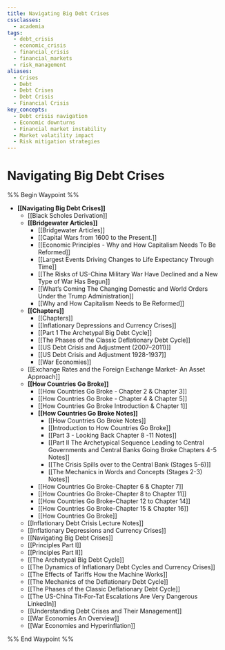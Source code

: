 ```yaml
---
title: Navigating Big Debt Crises
cssclasses:
  - academia
tags:
  - debt_crisis
  - economic_crisis
  - financial_crisis
  - financial_markets
  - risk_management
aliases:
  - Crises
  - Debt
  - Debt Crises
  - Debt Crisis
  - Financial Crisis
key_concepts:
  - Debt crisis navigation
  - Economic downturns
  - Financial market instability
  - Market volatility impact
  - Risk mitigation strategies
---
```


# Navigating Big Debt Crises

%% Begin Waypoint %%
- **[[Navigating Big Debt Crises]]**
	- [[Black Scholes Derivation]]
	- **[[Bridgewater Articles]]**
		- [[Bridgewater Articles]]
		- [[Capital Wars from 1600 to the Present.]]
		- [[Economic Principles - Why and How Capitalism Needs To Be Reformed]]
		- [[Largest Events Driving Changes to Life Expectancy Through Time]]
		- [[The Risks of US-China Military War Have Declined and a New Type of War Has Begun]]
		- [[What’s Coming The Changing Domestic and World Orders Under the Trump Administration]]
		- [[Why and How Capitalism Needs to Be Reformed]]
	- **[[Chapters]]**
		- [[Chapters]]
		- [[Inflationary Depressions and Currency Crises]]
		- [[Part 1 The Archetypal Big Debt Cycle]]
		- [[The Phases of the Classic Deflationary Debt Cycle]]
		- [[US Debt Crisis and Adjustment (2007–2011)]]
		- [[US Debt Crisis and Adjustment 1928-1937]]
		- [[War Economies]]
	- [[Exchange Rates and the Foreign Exchange Market- An Asset Approach]]
	- **[[How Countries Go Broke]]**
		- [[How Countries Go Broke - Chapter 2 & Chapter 3]]
		- [[How Countries Go Broke - Chapter 4 & Chapter 5]]
		- [[How Countries Go Broke Introduction & Chapter 1]]
		- **[[How Countries Go Broke Notes]]**
			- [[How Countries Go Broke Notes]]
			- [[Introduction to How Countries Go Broke]]
			- [[Part 3 - Looking Back Chapter 8 -11 Notes]]
			- [[Part II The Archetypical Sequence Leading to Central Governments and Central Banks Going Broke Chapters 4-5 Notes]]
			- [[The Crisis Spills over to the Central Bank (Stages 5-6)]]
			- [[The Mechanics in Words and Concepts (Stages 2-3) Notes]]
		- [[How Countries Go Broke-Chapter 6 & Chapter 7]]
		- [[How Countries Go Broke-Chapter 8 to Chapter 11]]
		- [[How Countries Go Broke-Chapter 12 to Chapter 14]]
		- [[How Countries Go Broke-Chapter 15 & Chapter 16]]
		- [[How Countries Go Broke]]
	- [[Inflationary Debt Crisis Lecture Notes]]
	- [[Inflationary Depressions and Currency Crises]]
	- [[Navigating Big Debt Crises]]
	- [[Principles Part I]]
	- [[Principles Part II]]
	- [[The Archetypal Big Debt Cycle]]
	- [[The Dynamics of Inflationary Debt Cycles and Currency Crises]]
	- [[The Effects of Tariffs How the Machine Works]]
	- [[The Mechanics of the Deflationary Debt Cycle]]
	- [[The Phases of the Classic Deflationary Debt Cycle]]
	- [[The US-China Tit-For-Tat Escalations Are Very Dangerous  LinkedIn]]
	- [[Understanding Debt Crises and Their Management]]
	- [[War Economies An Overview]]
	- [[War Economies and Hyperinflation]]

%% End Waypoint %%